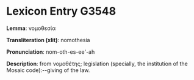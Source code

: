 # Lexicon Entry G3548

**Lemma**: νομοθεσία

**Transliteration (xlit)**: nomothesía

**Pronunciation**: nom-oth-es-ee'-ah

**Description**:
from νομοθέτης; legislation (specially, the institution of the Mosaic code):--giving of the law.
